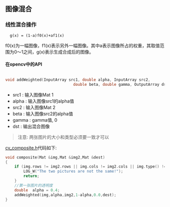 ## 图像混合

### 线性混合操作

```
  g(x) = (1-a)f0(x)+af1(x)
```
f0(x)为一幅图像，f1(x)表示另外一幅图像。其中a表示图像所占的权重，其取值范围为0～1之间，g(x)表示生成合成后的图像。


#### 在opencv中的API

```c++

void addWeighted(InputArray src1, double alpha, InputArray src2,
                              double beta, double gamma, OutputArray dst, int dtype = -1);
```

 - src1 : 输入图像Mat 1
 - alpha : 输入图像src1的alpha值
 - src2 : 输入图像Mat 2
 - beta : 输入图像src2的alpha值
 - gamma : gamma值, 0
 - dst : 输出混合图像

 > 注意: 两张图片的大小和类型必须要一致才可以

 [cv_composite.h](app/src/main/cpp/composite/cv_composite.h)代码如下:

 ```c++
 void composite(Mat &img,Mat &img2,Mat &dest)
 {
     if (img.rows != img2.rows || img.cols != img2.cols || img.type() != img2.type()){
         LOG_W("The two pictures are not the same!");
         return;
     }
     //第一张图片的透明度
     double  alpha = 0.4;
     addWeighted(img,alpha,img2,1-alpha,0.0,dest);
 }
 ```

